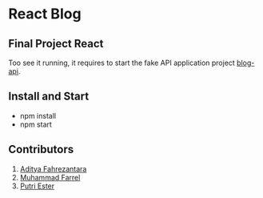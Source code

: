 # React Blog

## Final Project React
Too see it running, it requires to start the fake API application project [blog-api](https://github.com/muhammadfarrel/Blog-API). 

## Install and Start
- npm install
- npm start

## Contributors
1. [Aditya Fahrezantara](https://github.com/aditya-f)
2. [Muhammad Farrel](https://github.com/muhammadfarrel)
3. [Putri Ester](https://github.com/putriesterr)
